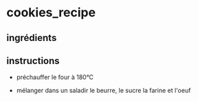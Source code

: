 # cookies_recipe

## ingrédients



## instructions
- préchauffer le four à 180°C
	
- mélanger dans un saladir le beurre, le sucre la farine et l'oeuf
